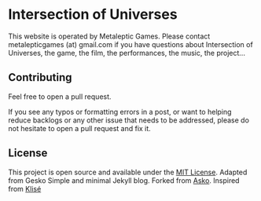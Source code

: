 # Intersection of Universes

This website is operated by Metaleptic Games. Please contact metalepticgames (at) gmail.com if you have questions about Intersection of Universes, the game, the film, the performances, the music, the project...

## Contributing

Feel free to open a pull request.

If you see any typos or formatting errors in a post, or want to helping reduce backlogs or any other issue that needs to be addressed, please do not hesitate to open a pull request and fix it.

## License

This project is open source and available under the [MIT License](LICENSE.md).
Adapted from Gesko Simple and minimal Jekyll blog. 
Forked from [Asko](https://github.com/manuelmazzuola/asko).
Inspired from [Klisé](https://github.com/piharpi/jekyll-klise)

